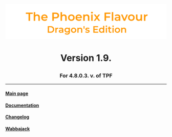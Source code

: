 ![image](images/Banner.png)
# <p align="center">Version 1.9.</p>
### <p align="center">For 4.8.0.3. v. of TPF</p>

---

#### [Main page](https://www.nexusmods.com/skyrimspecialedition/mods/51973)

#### [Documentation](DOCUMENTATION.md)

#### [Changelog](CHANGELOG.md)

#### [Wabbajack](WABBAJACK.md)
